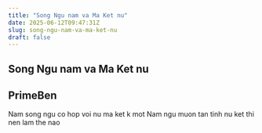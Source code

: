```yaml
---
title: "Song Ngu nam va Ma Ket nu"
date: 2025-06-12T09:47:31Z
slug: song-ngu-nam-va-ma-ket-nu
draft: false
---
```


## Song Ngu nam va Ma Ket nu

## PrimeBen

Nam song ngu co hop voi nu ma ket k
mot Nam ngu muon tan tinh nu ket thi nen lam the nao